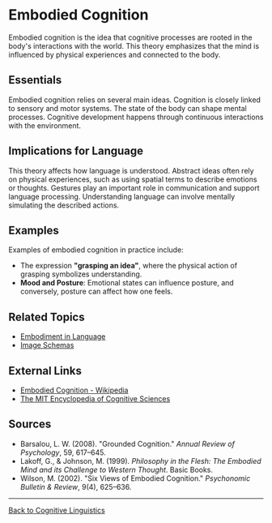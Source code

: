 # Embodied Cognition

Embodied cognition is the idea that cognitive processes are rooted in the body's interactions with the world. This theory emphasizes that the mind is influenced by physical experiences and connected to the body.

## Essentials

Embodied cognition relies on several main ideas. Cognition is closely linked to sensory and motor systems. The state of the body can shape mental processes. Cognitive development happens through continuous interactions with the environment.

## Implications for Language

This theory affects how language is understood. Abstract ideas often rely on physical experiences, such as using spatial terms to describe emotions or thoughts. Gestures play an important role in communication and support language processing. Understanding language can involve mentally simulating the described actions.


## Examples

Examples of embodied cognition in practice include:

- The expression **"grasping an idea"**, where the physical action of grasping symbolizes understanding.
- **Mood and Posture**: Emotional states can influence posture, and conversely, posture can affect how one feels.


## Related Topics

- [Embodiment in Language](Embodiment-in-Language.md)
- [Image Schemas](Image-Schemas.md)

## External Links

- [Embodied Cognition - Wikipedia](https://en.wikipedia.org/wiki/Embodied_cognition)
- [The MIT Encyclopedia of Cognitive Sciences](https://mitpress.mit.edu/books/mit-encyclopedia-cognitive-sciences)

## Sources

- Barsalou, L. W. (2008). "Grounded Cognition." *Annual Review of Psychology*, 59, 617–645.
- Lakoff, G., & Johnson, M. (1999). *Philosophy in the Flesh: The Embodied Mind and its Challenge to Western Thought*. Basic Books.
- Wilson, M. (2002). "Six Views of Embodied Cognition." *Psychonomic Bulletin & Review*, 9(4), 625–636.

---

[Back to Cognitive Linguistics](../README.md)